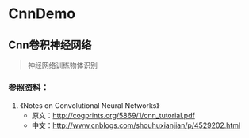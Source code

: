 # CnnDemo

## Cnn卷积神经网络

> 神经网络训练物体识别

### 参照资料：
1. 《Notes on Convolutional Neural Networks》
    * 原文：http://cogprints.org/5869/1/cnn_tutorial.pdf
    * 中文：http://www.cnblogs.com/shouhuxianjian/p/4529202.html